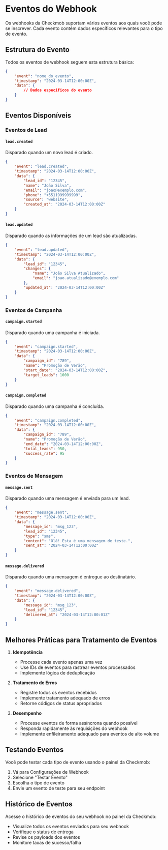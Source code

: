 # Eventos do Webhook

Os webhooks da Checkmob suportam vários eventos aos quais você pode se inscrever. Cada evento contém dados específicos relevantes para o tipo de evento.

## Estrutura do Evento

Todos os eventos de webhook seguem esta estrutura básica:

```json
{
    "event": "nome_do_evento",
    "timestamp": "2024-03-14T12:00:00Z",
    "data": {
        // Dados específicos do evento
    }
}
```

## Eventos Disponíveis

### Eventos de Lead

#### `lead.created`
Disparado quando um novo lead é criado.

```json
{
    "event": "lead.created",
    "timestamp": "2024-03-14T12:00:00Z",
    "data": {
        "lead_id": "12345",
        "name": "João Silva",
        "email": "joao@exemplo.com",
        "phone": "+5511999999999",
        "source": "website",
        "created_at": "2024-03-14T12:00:00Z"
    }
}
```

#### `lead.updated`
Disparado quando as informações de um lead são atualizadas.

```json
{
    "event": "lead.updated",
    "timestamp": "2024-03-14T12:00:00Z",
    "data": {
        "lead_id": "12345",
        "changes": {
            "name": "João Silva Atualizado",
            "email": "joao.atualizado@exemplo.com"
        },
        "updated_at": "2024-03-14T12:00:00Z"
    }
}
```

### Eventos de Campanha

#### `campaign.started`
Disparado quando uma campanha é iniciada.

```json
{
    "event": "campaign.started",
    "timestamp": "2024-03-14T12:00:00Z",
    "data": {
        "campaign_id": "789",
        "name": "Promoção de Verão",
        "start_date": "2024-03-14T12:00:00Z",
        "target_leads": 1000
    }
}
```

#### `campaign.completed`
Disparado quando uma campanha é concluída.

```json
{
    "event": "campaign.completed",
    "timestamp": "2024-03-14T12:00:00Z",
    "data": {
        "campaign_id": "789",
        "name": "Promoção de Verão",
        "end_date": "2024-03-14T12:00:00Z",
        "total_leads": 950,
        "success_rate": 95
    }
}
```

### Eventos de Mensagem

#### `message.sent`
Disparado quando uma mensagem é enviada para um lead.

```json
{
    "event": "message.sent",
    "timestamp": "2024-03-14T12:00:00Z",
    "data": {
        "message_id": "msg_123",
        "lead_id": "12345",
        "type": "sms",
        "content": "Olá! Esta é uma mensagem de teste.",
        "sent_at": "2024-03-14T12:00:00Z"
    }
}
```

#### `message.delivered`
Disparado quando uma mensagem é entregue ao destinatário.

```json
{
    "event": "message.delivered",
    "timestamp": "2024-03-14T12:00:00Z",
    "data": {
        "message_id": "msg_123",
        "lead_id": "12345",
        "delivered_at": "2024-03-14T12:00:01Z"
    }
}
```

## Melhores Práticas para Tratamento de Eventos

1. **Idempotência**
   - Processe cada evento apenas uma vez
   - Use IDs de eventos para rastrear eventos processados
   - Implemente lógica de deduplicação

2. **Tratamento de Erros**
   - Registre todos os eventos recebidos
   - Implemente tratamento adequado de erros
   - Retorne códigos de status apropriados

3. **Desempenho**
   - Processe eventos de forma assíncrona quando possível
   - Responda rapidamente às requisições do webhook
   - Implemente enfileiramento adequado para eventos de alto volume

## Testando Eventos

Você pode testar cada tipo de evento usando o painel da Checkmob:

1. Vá para Configurações de Webhook
2. Selecione "Testar Evento"
3. Escolha o tipo de evento
4. Envie um evento de teste para seu endpoint

## Histórico de Eventos

Acesse o histórico de eventos do seu webhook no painel da Checkmob:

- Visualize todos os eventos enviados para seu webhook
- Verifique o status de entrega
- Revise os payloads dos eventos
- Monitore taxas de sucesso/falha 